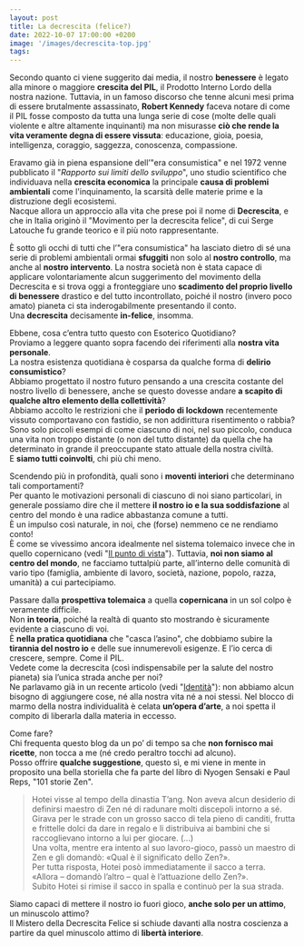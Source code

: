 ```yaml
---
layout: post
title: La decrescita (felice?)
date: 2022-10-07 17:00:00 +0200
image: '/images/decrescita-top.jpg'
tags:
---
```


Secondo quanto ci viene suggerito dai media, il nostro **benessere** è legato alla minore o maggiore **crescita del PIL**, il Prodotto Interno Lordo della nostra nazione. Tuttavia, in un famoso discorso che tenne alcuni mesi prima di essere brutalmente assassinato, **Robert Kennedy** faceva notare di come il PIL fosse composto da tutta una lunga serie di cose (molte delle quali violente e altre altamente inquinanti) ma non misurasse **ciò che rende la vita veramente degna di essere vissuta**: educazione, gioia, poesia, intelligenza, coraggio, saggezza, conoscenza, compassione.

Eravamo già in piena espansione dell’"era consumistica" e nel 1972 venne pubblicato il "*Rapporto sui limiti dello sviluppo*", uno studio scientifico che individuava nella **crescita economica** la principale **causa di problemi ambientali** come l'inquinamento, la scarsità delle materie prime e la distruzione degli ecosistemi. <br/>
Nacque allora un approccio alla vita che prese poi il nome di **Decrescita**, e che in Italia originò il "Movimento per la decrescita felice", di cui Serge Latouche fu grande teorico e il più noto rappresentante.

È sotto gli occhi di tutti che l’"era consumistica" ha lasciato dietro di sé una serie di problemi ambientali ormai **sfuggiti** non solo al **nostro controllo**, ma anche al **nostro intervento**. La nostra società non è stata capace di applicare volontariamente alcun suggerimento del movimento della Decrescita e si trova oggi a fronteggiare uno **scadimento del proprio livello di benessere** drastico e del tutto incontrollato, poiché il nostro (invero poco amato) pianeta ci sta inderogabilmente presentando il conto. <br/>
Una **decrescita** decisamente **in-felice**, insomma.

Ebbene, cosa c’entra tutto questo con Esoterico Quotidiano? <br/>
Proviamo a leggere quanto sopra facendo dei riferimenti alla **nostra vita personale**. <br/>
La nostra esistenza quotidiana è cosparsa da qualche forma di **delirio consumistico**? <br/>
Abbiamo progettato il nostro futuro pensando a una crescita costante del nostro livello di benessere, anche se questo dovesse andare **a scapito di qualche altro elemento della collettività**? <br/>
Abbiamo accolto le restrizioni che il **periodo di lockdown** recentemente vissuto comportavano con fastidio, se non addirittura risentimento o rabbia? <br/>
Sono solo piccoli esempi di come ciascuno di noi, nel suo piccolo, conduca una vita non troppo distante (o non del tutto distante) da quella che ha determinato in grande il preoccupante stato attuale della nostra civiltà. <br/>
E **siamo tutti coinvolti**, chi più chi meno.

Scendendo più in profondità, quali sono i **moventi interiori** che determinano tali comportamenti? <br/>
Per quanto le motivazioni personali di ciascuno di noi siano particolari, in generale possiamo dire che il mettere **il nostro io e la sua soddisfazione** al centro del mondo è una radice abbastanza comune a tutti. <br/>
È un impulso così naturale, in noi, che (forse) nemmeno ce ne rendiamo conto! <br/>
È come se vivessimo ancora idealmente nel sistema tolemaico invece che in quello copernicano (vedi "[Il punto di vista](/2021/10/02/punto-di-vista)"). Tuttavia, **noi non siamo al centro del mondo**, ne facciamo tuttalpiù parte, all’interno delle comunità di vario tipo (famiglia, ambiente di lavoro, società, nazione, popolo, razza, umanità) a cui partecipiamo.

Passare dalla **prospettiva tolemaica** a quella **copernicana** in un sol colpo è veramente difficile. <br/>
Non **in teoria**, poiché la realtà di quanto sto mostrando è sicuramente evidente a ciascuno di voi. <br/>
È **nella pratica quotidiana** che "casca l’asino", che dobbiamo subire la **tirannia del nostro io** e delle sue innumerevoli esigenze. E l’io cerca di crescere, sempre. Come il PIL. <br/>
Vedete come la decrescita (così indispensabile per la salute del nostro pianeta) sia l’unica strada anche per noi? <br/>
Ne parlavamo già in un recente articolo (vedi "[Identità](/2022/07/24/identita)"): non abbiamo alcun bisogno di aggiungere cose, né alla nostra vita né a noi stessi. Nel blocco di marmo della nostra individualità è celata **un’opera d’arte**, a noi spetta il compito di liberarla dalla materia in eccesso.

Come fare? <br/>
Chi frequenta questo blog da un po’ di tempo sa che **non fornisco mai ricette**, non tocca a me (né credo peraltro tocchi ad alcuno). <br/>
Posso offrire **qualche suggestione**, questo sì, e mi viene in mente in proposito una bella storiella che fa parte del libro di Nyogen Sensaki e Paul Reps, "101 storie Zen".

> Hotei visse al tempo della dinastia T’ang. Non aveva alcun desiderio di definirsi maestro di Zen né di radunare molti discepoli intorno a sé. Girava per le strade con un grosso sacco di tela pieno di canditi, frutta e frittelle dolci da dare in regalo e li distribuiva ai bambini che si raccoglievano intorno a lui per giocare. (...)<br/>
Una volta, mentre era intento al suo lavoro-gioco, passò un maestro di Zen e gli domandò: «Qual è il significato dello Zen?».<br/>
Per tutta risposta, Hotei posò immediatamente il sacco a terra.<br/>
«Allora – domandò l’altro – qual è l’attuazione dello Zen?». <br/>
Subito Hotei si rimise il sacco in spalla e continuò per la sua strada.

Siamo capaci di mettere il nostro io fuori gioco, **anche solo per un attimo**, un minuscolo attimo? <br/>
Il Mistero della Decrescita Felice si schiude davanti alla nostra coscienza a partire da quel minuscolo attimo di **libertà interiore**.
